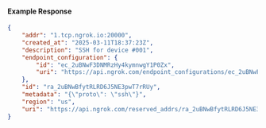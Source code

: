<!-- Code generated for API Clients. DO NOT EDIT. -->

#### Example Response

```json
{
	"addr": "1.tcp.ngrok.io:20000",
	"created_at": "2025-03-11T18:37:23Z",
	"description": "SSH for device #001",
	"endpoint_configuration": {
		"id": "ec_2uBNwF3DNMRzHy4kymnwgY1P0Zx",
		"uri": "https://api.ngrok.com/endpoint_configurations/ec_2uBNwF3DNMRzHy4kymnwgY1P0Zx"
	},
	"id": "ra_2uBNwBfytRLRD6J5NE3pwT7rRUy",
	"metadata": "{\"proto\": \"ssh\"}",
	"region": "us",
	"uri": "https://api.ngrok.com/reserved_addrs/ra_2uBNwBfytRLRD6J5NE3pwT7rRUy"
}
```

